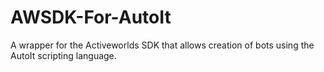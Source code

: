 # AWSDK-For-AutoIt
A wrapper for the Activeworlds SDK that allows creation of bots using the AutoIt scripting language.
